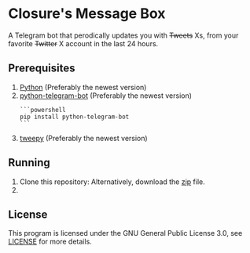 # Closure's Message Box
A Telegram bot that perodically updates you with ~~Tweets~~ Xs, from your favorite ~~Twitter~~ X account in the last 24 hours.

## Prerequisites
<ol>
  <li>
    <a href="https://www.python.org/downloads/">Python</a> (Preferably the newest version)
  </li>
  <li>
    <a href="https://pypi.org/project/python-telegram-bot/">python-telegram-bot</a> (Preferably the newest version)
    
    ```powershell
    pip install python-telegram-bot
    ```
  </li>
  <li>
    <a href="https://pypi.org/project/tweepy/">tweepy</a> (Preferably the newest version)
  </li>
</ol>

## Running
<ol>
  <li>
    Clone this repository:
    Alternatively, download the <a href="https://github.com/uwungu01-rep/closures-message-box/archive/refs/heads/main.zip">zip</a> file.
  </li>
  <li>
    
  </li>
</ol>

## License
This program is licensed under the GNU General Public License 3.0, see [LICENSE](LICENSE) for more details.
